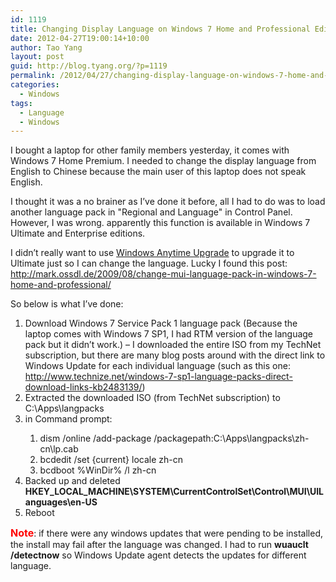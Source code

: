 ```yaml
---
id: 1119
title: Changing Display Language on Windows 7 Home and Professional Editions
date: 2012-04-27T19:00:14+10:00
author: Tao Yang
layout: post
guid: http://blog.tyang.org/?p=1119
permalink: /2012/04/27/changing-display-language-on-windows-7-home-and-professional-editions/
categories:
  - Windows
tags:
  - Language
  - Windows
---
```

I bought a laptop for other family members yesterday, it comes with Windows 7 Home Premium. I needed to change the display language from English to Chinese because the main user of this laptop does not speak English.

I thought it was a no brainer as I’ve done it before, all I had to do was to load another language pack in "Regional and Language" in Control Panel. However, I was wrong. apparently this function is available in Windows 7 Ultimate and Enterprise editions.

I didn’t really want to use <a href="http://windows.microsoft.com/en-AU/windows7/products/windows-anytime-upgrade">Windows Anytime Upgrade</a> to upgrade it to Ultimate just so I can change the language. Lucky I found this post: <a href="http://mark.ossdl.de/2009/08/change-mui-language-pack-in-windows-7-home-and-professional/">http://mark.ossdl.de/2009/08/change-mui-language-pack-in-windows-7-home-and-professional/</a>

So below is what I’ve done:
<ol>
	<li>Download Windows 7 Service Pack 1 language pack (Because the laptop comes with Windows 7 SP1, I had RTM version of the language pack but it didn’t work.) – I downloaded the entire ISO from my TechNet subscription, but there are many blog posts around with the direct link to Windows Update for each individual language (such as this one: <a href="http://www.technize.net/windows-7-sp1-language-packs-direct-download-links-kb2483139/">http://www.technize.net/windows-7-sp1-language-packs-direct-download-links-kb2483139/</a>)</li>
	<li>Extracted the downloaded ISO (from TechNet subscription) to C:\Apps\langpacks</li>
	<li>in Command prompt:</li>
<ol>
	<li>dism /online /add-package /packagepath:C:\Apps\langpacks\zh-cn\lp.cab</li>
	<li>bcdedit /set {current} locale zh-cn</li>
	<li>bcdboot %WinDir% /l zh-cn</li>
</ol>
	<li>Backed up and deleted <strong>HKEY_LOCAL_MACHINE\SYSTEM\CurrentControlSet\Control\MUI\UILanguages\en-US</strong></li>
	<li>Reboot</li>
</ol>
<span style="color: #ff0000; font-size: medium;"><strong>Note</strong></span>: if there were any windows updates that were pending to be installed, the install may fail after the language was changed. I had to run <strong>wuauclt /detectnow</strong> so Windows Update agent detects the updates for different language.